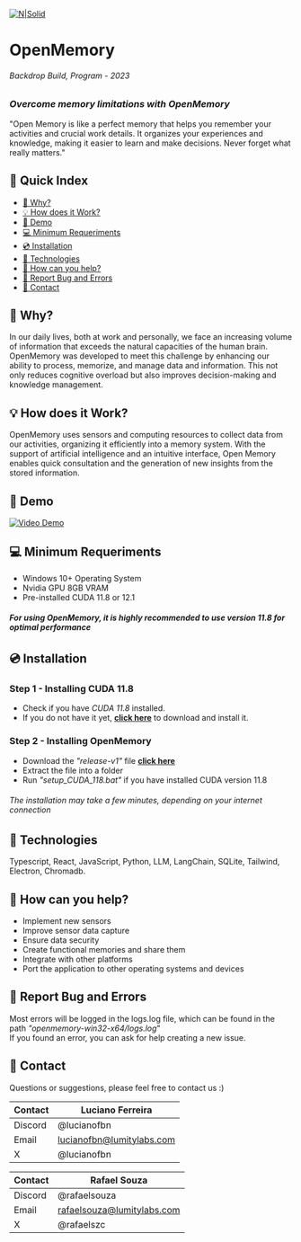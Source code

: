 [![N|Solid](https://i.imgur.com/AJI1boN.png)](https://www.lumitylabs.com)
# OpenMemory
###### Backdrop Build, Program - 2023  
### _Overcome memory limitations with OpenMemory_
"Open Memory is like a perfect memory that helps you remember your activities and crucial work details. It organizes your experiences and knowledge, making it easier to learn and make decisions. Never forget what really matters."


## 📖 Quick Index
- [🔎 Why?](#-why)
- [💡 How does it Work?](#-how-does-it-work)
- [🎥 Demo](#-demo)
- [💻 Minimum Requeriments](#-minimum-requeriments)
- [💿 Installation](#-installation)
- [🔧 Technologies](#-technologies)
- [🚀 How can you help?](#-how-can-you-help)
- [🐞 Report Bug and Errors](#-report-bug-and-errors)
- [📧 Contact](#-contact)
 
## 🔎 Why? 
In our daily lives, both at work and personally, we face an increasing volume of information that exceeds the natural capacities of the human brain. OpenMemory was developed to meet this challenge by enhancing our ability to process, memorize, and manage data and information. This not only reduces cognitive overload but also improves decision-making and knowledge management.

## 💡 How does it Work?  
OpenMemory uses sensors and computing resources to collect data from our activities, organizing it efficiently into a memory system. With the support of artificial intelligence and an intuitive interface, Open Memory enables quick consultation and the generation of new insights from the stored information.

## 🎥 Demo
[![Video Demo](https://i.imgur.com/LXudQ85.png)](https://www.youtube.com/watch?v=gflTpuVK_80)

## 💻 Minimum Requeriments
- Windows 10+ Operating System
- Nvidia GPU 8GB VRAM
- Pre-installed CUDA 11.8 or 12.1
###### **For using OpenMemory, it is highly recommended to use version 11.8 for optimal performance**

## 💿 Installation
### **Step 1 - Installing CUDA 11.8**  
- Check if you have _CUDA 11.8_ installed.  
- If you do not have it yet, **[click here](https://developer.nvidia.com/cuda-11-8-0-download-archive?target_os=Windows)** to download and install it.

### **Step 2 - Installing OpenMemory**  
- Download the _"release-v1"_ file **[click here](https://github.com/lumitylabs/OpenMemory/releases/download/v1.0.0/release-v1.zip)**  
- Extract the file into a folder  
- Run _"setup_CUDA_118.bat"_ if you have installed CUDA version 11.8    
###### The installation may take a few minutes, depending on your internet connection  

## 🔧 Technologies
Typescript, React, JavaScript, Python, LLM, LangChain, SQLite, Tailwind, Electron, Chromadb.

## 🚀 How can you help?
- Implement new sensors
- Improve sensor data capture
- Ensure data security
- Create functional memories and share them
- Integrate with other platforms
- Port the application to other operating systems and devices

## 🐞 Report Bug and Errors
Most errors will be logged in the logs.log file, which can be found in the path _"openmemory-win32-x64/logs.log_"  
If you found an error, you can ask for help creating a new issue.

## 📧 Contact
Questions or suggestions, please feel free to contact us :)  

| Contact | Luciano Ferreira |
| ------ | ------ |
| Discord | @lucianofbn |
| Email | lucianofbn@lumitylabs.com |
| X | @lucianofbn |

| Contact | Rafael Souza | 
| ------ | ------ |
| Discord | @rafaelsouza |
| Email | rafaelsouza@lumitylabs.com |
| X | @rafaelszc |
